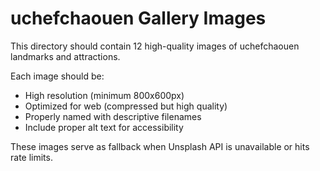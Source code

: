 # uchefchaouen Gallery Images

This directory should contain 12 high-quality images of uchefchaouen landmarks and attractions.

Each image should be:
- High resolution (minimum 800x600px)
- Optimized for web (compressed but high quality)
- Properly named with descriptive filenames
- Include proper alt text for accessibility

These images serve as fallback when Unsplash API is unavailable or hits rate limits.
